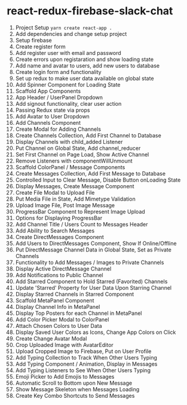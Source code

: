 # react-redux-firebase-slack-chat

1. Project Setup `yarn create react-app .`
2. Add dependencies and change setup project
3. Setup firebase
4. Create register form
5. Add register user with email and password
6. Create errors upon registaration and show loading state
7. Add name and avatar to users, add new users to database
8. Create login form and functionality
9. Set up redux to make user data available on global state
10. Add Spinner Component for Loading State
11. Scaffold App Components
12. App Header / UserPanel Dropdown
13. Add signout functionality, clear user action
14. Passing Redux state via props
15. Add Avatar to User Dropdown
16. Add Channels Component
17. Create Modal for Adding Channels
18. Create Channels Collection, Add First Channel to Database
19. Display Channels with child_added Listener
20. Put Channel on Global State, Add channel_reducer
21. Set First Channel on Page Load, Show Active Channel
22. Remove Listeners with componentWillUnmount
23. Scaffold ColorPanel / Message Components
24. Create Messages Collection, Add First Message to Database
25. Controlled Input to Clear Message, Disable Button onLoading State
26. Display Messages, Create Message Component
27. Create File Modal to Upload File
28. Put Media File in State, Add Mimetype Validation
29. Upload Image File, Post Image Message
30. ProgressBar Component to Represent Image Upload
31. Options for Displaying ProgressBar
32. Add Channel Title / Users Count to Messages Header
33. Add Ability to Search Messages
34. Create DirectMessages Component
35. Add Users to DirectMessages Component, Show If Online/Offline
36. Put DirectMessage Channel Data in Global State, Set as Private Channels
37. Functionality to Add Messages / Images to Private Channels
38. Display Active DirectMessage Channel
39. Add Notifications to Public Channel
40. Add Starred Component to Hold Starred (Favorited) Channels
41. Update 'Starred' Property for User Data Upon Starring Channel
42. Display Starred Channels in Starred Component
43. Scaffold MetaPanel Component
44. Display Channel Info in MetaPanel
45. Display Top Posters for each Channel in MetaPanel
46. Add Color Picker Modal to ColorPanel
47. Attach Chosen Colors to User Data
48. Display Saved User Colors as Icons, Change App Colors on Click
49. Create Change Avatar Modal
50. Crop Uploaded Image with AvatarEditor
51. Upload Cropped Image to Firebase, Put on User Profile
52. Add Typing Collection to Track When Other Users Typing
53. Add Typing Component / Animation, Display in Messages
54. Add Typing Listeners to See When Other Users Typing
55. Emoji Picker to Add Emojis to Messages
56. Automatic Scroll to Bottom upon New Message
57. Show Message Skeleton when Messages Loading
58. Create Key Combo Shortcuts to Send Messages